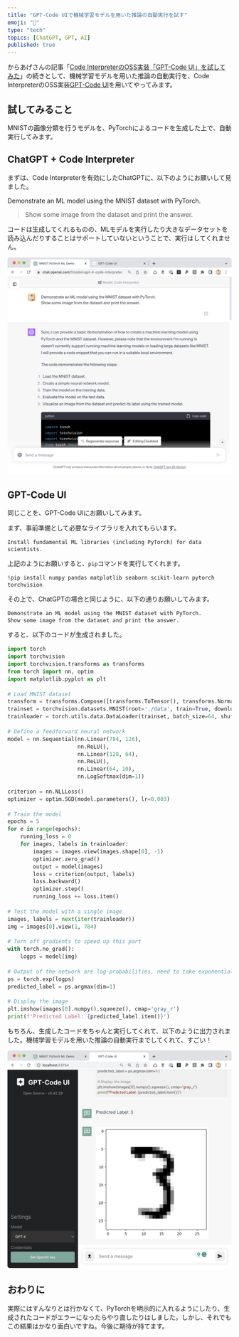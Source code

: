 ```yaml
---
title: "GPT-Code UIで機械学習モデルを用いた推論の自動実行を試す"
emoji: "🎃"
type: "tech"
topics: [ChatGPT, GPT, AI]
published: true
---
```


からあげさんの記事「[Code InterpreterのOSS実装「GPT-Code UI」を試してみた](https://zenn.dev/karaage0703/articles/faaa61602a53d4)」の続きとして、機械学習モデルを用いた推論の自動実行を、Code InterpreterのOSS実装[GPT-Code UI](https://github.com/ricklamers/gpt-code-ui)を用いてやってみます。

## 試してみること

MNISTの画像分類を行うモデルを、PyTorchによるコードを生成した上で、自動実行してみます。

## ChatGPT + Code Interpreter

まずは、Code Interpreterを有効にしたChatGPTに、以下のようにお願いして見ました。

>
Demonstrate an ML model using the MNIST dataset with PyTorch.
> Show some image from the dataset and print the answer.

コードは生成してくれるものの、MLモデルを実行したり大きなデータセットを読み込んだりすることはサポートしていないということで、実行はしてくれません。

![Alt text](7bd37f676e272c/chatgpt.png)

## GPT-Code UI

同じことを、GPT-Code UIにお願いしてみます。

まず、事前準備として必要なライブラリを入れてもらいます。

```
Install fundamental ML libraries (including PyTorch) for data scientists.
```

上記のようにお願いすると、`pip`コマンドを実行してくれます。

```
!pip install numpy pandas matplotlib seaborn scikit-learn pytorch torchvision
```

その上で、ChatGPTの場合と同じように、以下の通りお願いしてみます。

```
Demonstrate an ML model using the MNIST dataset with PyTorch.
Show some image from the dataset and print the answer.
```

すると、以下のコードが生成されました。

```python
import torch
import torchvision
import torchvision.transforms as transforms
from torch import nn, optim
import matplotlib.pyplot as plt

# Load MNIST dataset
transform = transforms.Compose([transforms.ToTensor(), transforms.Normalize((0.5,), (0.5,))])
trainset = torchvision.datasets.MNIST(root='./data', train=True, download=True, transform=transform)
trainloader = torch.utils.data.DataLoader(trainset, batch_size=64, shuffle=True)

# Define a feedforward neural network
model = nn.Sequential(nn.Linear(784, 128),
                      nn.ReLU(),
                      nn.Linear(128, 64),
                      nn.ReLU(),
                      nn.Linear(64, 10),
                      nn.LogSoftmax(dim=1))

criterion = nn.NLLLoss()
optimizer = optim.SGD(model.parameters(), lr=0.003)

# Train the model
epochs = 5
for e in range(epochs):
    running_loss = 0
    for images, labels in trainloader:
        images = images.view(images.shape[0], -1)
        optimizer.zero_grad()
        output = model(images)
        loss = criterion(output, labels)
        loss.backward()
        optimizer.step()
        running_loss += loss.item()

# Test the model with a single image
images, labels = next(iter(trainloader))
img = images[0].view(1, 784)

# Turn off gradients to speed up this part
with torch.no_grad():
    logps = model(img)

# Output of the network are log-probabilities, need to take exponential for probabilities
ps = torch.exp(logps)
predicted_label = ps.argmax(dim=1)

# Display the image
plt.imshow(images[0].numpy().squeeze(), cmap='gray_r')
print(f'Predicted Label: {predicted_label.item()}')
```

もちろん、生成したコードをちゃんと実行してくれて、以下のように出力されました。機械学習モデルを用いた推論の自動実行までしてくれて、すごい！

![Alt text](7bd37f676e272c/gpt-code-ui.png)

## おわりに

実際にはすんなりとは行かなくて、PyTorchを明示的に入れるようにしたり、生成されたコードがエラーになったらやり直したりはしました。しかし、それでもこの結果はかなり面白いですね。今後に期待が持てます。
